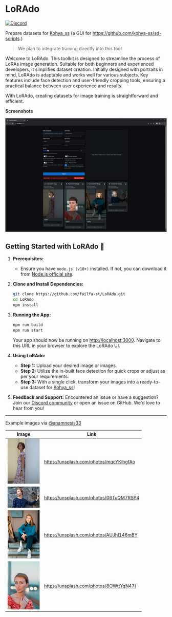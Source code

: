# LoRAdo

[![Discord](https://img.shields.io/discord/1091306623819059300?color=7289da&label=Discord&logo=discord&logoColor=fff&style=for-the-badge)](https://discord.com/invite/m3TBB9XEkb)

Prepare datasets for [Kohya_ss](https://github.com/bmaltais/kohya_ss/) (a GUI for https://github.com/kohya-ss/sd-scripts.)

> We plan to integrate training directly into this tool

Welcome to LoRAdo. This toolkit is designed to streamline the process of LoRAs image generation. Suitable for both beginners and experienced developers, it simplifies dataset creation. Initially designed with portraits in mind, LoRAdo is adaptable and works well for various subjects. Key features include face detection and user-friendly cropping tools, ensuring a practical balance between user experience and results.

With LoRAdo, creating datasets for image training is straightforward and efficient.

**Screenshots**


![img.png](assets/img.png)
 
## Getting Started with LoRAdo 🚀

1. **Prerequisites:**

   - Ensure you have `node.js (v18+)` installed. If not, you can download it from [Node.js official site](https://nodejs.org/).

2. **Clone and Install Dependencies:**

   ```bash
   git clone https://github.com/failfa-st/LoRAdo.git
   cd LoRAdo
   npm install
   ```

3. **Running the App:**

   ```bash
   npm run build
   npm run start
   ```

   Your app should now be running on [http://localhost:3000](http://localhost:3000). Navigate to this URL in your browser to explore the LoRAdo UI.

4. **Using LoRAdo:**

   - **Step 1:** Upload your desired image or images.
   - **Step 2:** Utilize the in-built face detection for quick crops or adjust as per your requirements.
   - **Step 3:** With a single click, transform your images into a ready-to-use dataset for [Kohya_ss](https://github.com/bmaltais/kohya_ss/)!

5. **Feedback and Support:**
   Encountered an issue or have a suggestion? Join our [Discord community](https://discord.com/invite/m3TBB9XEkb) or open an issue on GitHub. We'd love to hear from you!

---


Example images via [@anamnesis33](https://unsplash.com/@anamnesis33)

| Image                                                                                                            | Link                                    |
|------------------------------------------------------------------------------------------------------------------| --------------------------------------- |
| [<img src="public/images/anamnesis33/example (1).jpg" width="100">](public/images/anamnesis33/example%20(1).jpg) | https://unsplash.com/photos/mqcYKihgfAo |
| [<img src="public/images/anamnesis33/example (2).jpg" width="100">](public/images/anamnesis33/example%20(2).jpg) | https://unsplash.com/photos/06TuQM7RSP4 |
| [<img src="public/images/anamnesis33/example (3).jpg" width="100">](public/images/anamnesis33/example%20(3).jpg) | https://unsplash.com/photos/AUJhl146mBY |
| [<img src="public/images/anamnesis33/example (4).jpg" width="100">](public/images/anamnesis33/example%20(4).jpg) | https://unsplash.com/photos/8OWttYqN47I |
